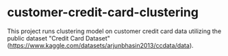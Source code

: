# customer-credit-card-clustering
This project runs clustering model on customer credit card data utilizing the public dataset "Credit Card Dataset" (https://www.kaggle.com/datasets/arjunbhasin2013/ccdata/data).
